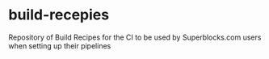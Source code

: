 # build-recepies
Repository of Build Recipes for the CI to be used by Superblocks.com users when setting up their pipelines

